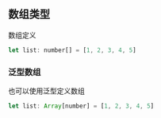 ## 数组类型

数组定义
```javascript
let list: number[] = [1, 2, 3, 4, 5]
```

### 泛型数组
也可以使用泛型定义数组
```javascript
let list: Array[number] = [1, 2, 3, 4, 5]
```
